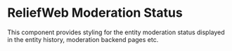 ReliefWeb Moderation Status
===========================

This component provides styling for the entity moderation status displayed in the entity history, moderation backend pages etc.
